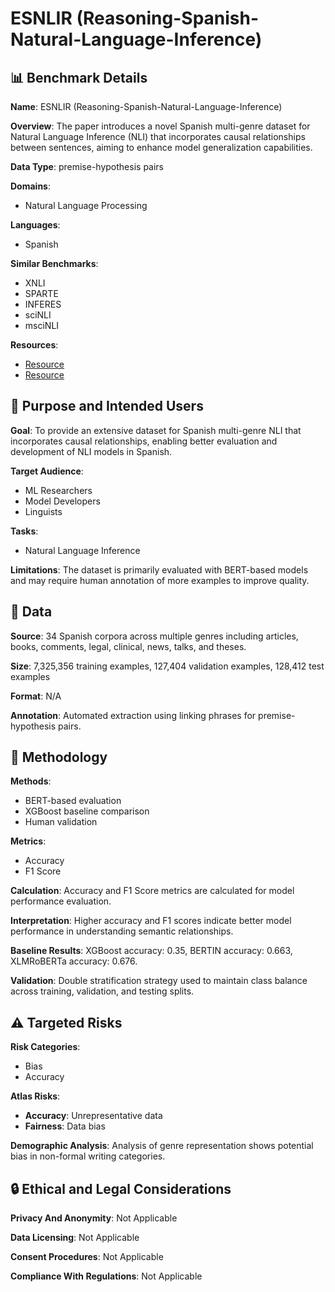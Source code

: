 # ESNLIR (Reasoning-Spanish-Natural-Language-Inference)

## 📊 Benchmark Details

**Name**: ESNLIR (Reasoning-Spanish-Natural-Language-Inference)

**Overview**: The paper introduces a novel Spanish multi-genre dataset for Natural Language Inference (NLI) that incorporates causal relationships between sentences, aiming to enhance model generalization capabilities.

**Data Type**: premise-hypothesis pairs

**Domains**:
- Natural Language Processing

**Languages**:
- Spanish

**Similar Benchmarks**:
- XNLI
- SPARTE
- INFERES
- sciNLI
- msciNLI

**Resources**:
- [Resource](https://zenodo.org/records/15002575)
- [Resource](https://zenodo.org/records/15002371)

## 🎯 Purpose and Intended Users

**Goal**: To provide an extensive dataset for Spanish multi-genre NLI that incorporates causal relationships, enabling better evaluation and development of NLI models in Spanish.

**Target Audience**:
- ML Researchers
- Model Developers
- Linguists

**Tasks**:
- Natural Language Inference

**Limitations**: The dataset is primarily evaluated with BERT-based models and may require human annotation of more examples to improve quality.

## 💾 Data

**Source**: 34 Spanish corpora across multiple genres including articles, books, comments, legal, clinical, news, talks, and theses.

**Size**: 7,325,356 training examples, 127,404 validation examples, 128,412 test examples

**Format**: N/A

**Annotation**: Automated extraction using linking phrases for premise-hypothesis pairs.

## 🔬 Methodology

**Methods**:
- BERT-based evaluation
- XGBoost baseline comparison
- Human validation

**Metrics**:
- Accuracy
- F1 Score

**Calculation**: Accuracy and F1 Score metrics are calculated for model performance evaluation.

**Interpretation**: Higher accuracy and F1 scores indicate better model performance in understanding semantic relationships.

**Baseline Results**: XGBoost accuracy: 0.35, BERTIN accuracy: 0.663, XLMRoBERTa accuracy: 0.676.

**Validation**: Double stratification strategy used to maintain class balance across training, validation, and testing splits.

## ⚠️ Targeted Risks

**Risk Categories**:
- Bias
- Accuracy

**Atlas Risks**:
- **Accuracy**: Unrepresentative data
- **Fairness**: Data bias

**Demographic Analysis**: Analysis of genre representation shows potential bias in non-formal writing categories.

## 🔒 Ethical and Legal Considerations

**Privacy And Anonymity**: Not Applicable

**Data Licensing**: Not Applicable

**Consent Procedures**: Not Applicable

**Compliance With Regulations**: Not Applicable
